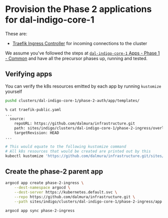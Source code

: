 # Provision the Phase 2 applications for dal-indigo-core-1

These are:
* [Traefik Ingress Controller](https://doc.traefik.io/traefik/providers/kubernetes-ingress/) for incoming connections to the cluster

We assume you've followed the steps at [`dal-indigo-core-1` Apps - Phase 1 - Common](INDIGO-CORE-1-APPS-PHASE-1.md) and have all the precursor phases up, running and tested.

## Verifying apps

You can verify the k8s resources emitted by each app by running `kustomize` yourself
```bash
pushd clusters/dal-indigo-core-1/phase-2-auth/app/templates/

% cat traefik-public.yaml
...
  source:
    repoURL: https://github.com/dalmura/infrastructure.git
    path: sites/indigo/clusters/dal-indigo-core-1/phase-2-ingress/overlays/traefik-public
    targetRevision: HEAD
...

# This would equate to the following kustomize command
# All k8s resources that would be created are printed out by this
kubectl kustomize 'https://github.com/dalmura/infrastructure.git/sites/indigo/clusters/dal-indigo-core-1/phase-2-ingress/overlays/traefik-public?ref=HEAD'
```

## Create the phase-2 parent app
```bash
argocd app create phase-2-ingress \
    --dest-namespace argocd \
    --dest-server https://kubernetes.default.svc \
    --repo https://github.com/dalmura/infrastructure.git \
    --path sites/indigo/clusters/dal-indigo-core-1/phase-2-ingress/app

argocd app sync phase-2-ingress
```
